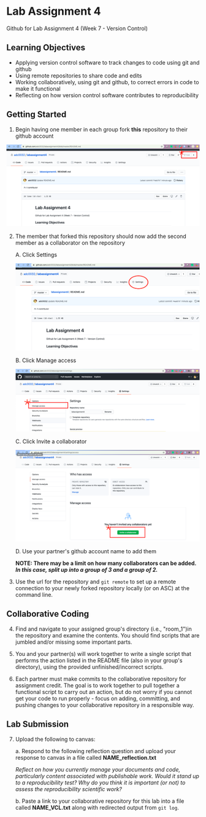 # Lab Assignment 4
Github for Lab Assignment 4 (Week 7 - Version Control)


## Learning Objectives 

- Applying version control software to track changes to code using git and github
- Using remote repositories to share code and edits 
- Working collaboratively, using git and github, to correct errors in code to make it functional 
- Reflecting on how version control software contributes to reproducibility 

## Getting Started

1. Begin having one member in each group fork **this** repository to their github account 

![Forking A Repo](/images/forkrepo.png)

2. The member that forked this repository should now add the second member as a collaborator on the repository 

    A. Click Settings
    
    ![Settings Menu](/images/settings.png)
    
    B. Click Manage access
    
    ![Manage Access](/images/manageaccess.png)
    
    C. Click Invite a collaborator
    
    ![Inviting a Collaborator](/images/Invitecollab.png)
    
    D. Use your partner's github account name to add them
        
     **NOTE: There may be a limit on how many collaborators can be added. *In this case, split up into a group of 3 and a group of 2.***
    
3. Use the url for the repository and `git remote` to set up a remote connection to your newly forked repository locally (or on ASC) at the command line.

## Collaborative Coding

4. Find and navigate to your assigned group's directory (i.e., "room_1")in the repository and examine the contents. You should find scripts that are jumbled and/or missing some important parts. 

5. You and your partner(s) will work together to write a single script that performs the action listed in the README file (also in your group's directory), using the provided unfinished/incorrect scripts. 

6. Each partner must make commits to the collaborative repository for assignment credit. The goal is to work together to pull together a functional script to carry out an action, but do not worry if you cannot get your code to run properly - focus on adding, committing, and pushing changes to your collaborative repository in a responsible way. 

## Lab Submission

7. Upload the following to canvas:

    a. Respond to the following reflection question and upload your response to canvas in a file called **NAME_reflection.txt**
    
    *Reflect on how you currently manage your documents and code, particularly content associated with publishable work. Would it stand up to a reproducibility     test? Why do you think it is important (or not) to assess the reproducibility scientific work?*
    
    b. Paste a link to your collaborative repository for this lab into a file called **NAME_VCL.txt** along with redirected output from `git log`. 
    
